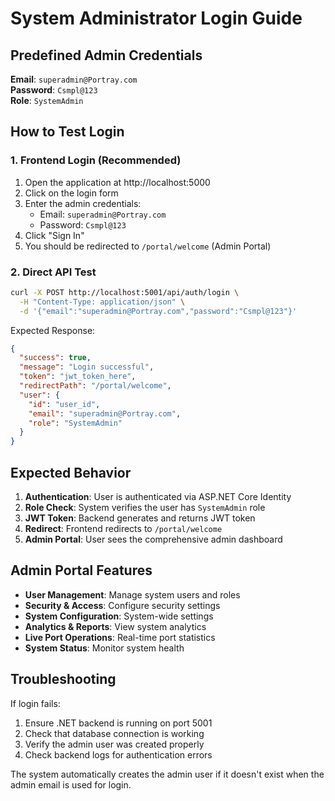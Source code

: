 # System Administrator Login Guide

## Predefined Admin Credentials

**Email**: `superadmin@Portray.com`  
**Password**: `Csmpl@123`  
**Role**: `SystemAdmin`

## How to Test Login

### 1. Frontend Login (Recommended)
1. Open the application at http://localhost:5000
2. Click on the login form
3. Enter the admin credentials:
   - Email: `superadmin@Portray.com`
   - Password: `Csmpl@123`
4. Click "Sign In"
5. You should be redirected to `/portal/welcome` (Admin Portal)

### 2. Direct API Test
```bash
curl -X POST http://localhost:5001/api/auth/login \
  -H "Content-Type: application/json" \
  -d '{"email":"superadmin@Portray.com","password":"Csmpl@123"}'
```

Expected Response:
```json
{
  "success": true,
  "message": "Login successful",
  "token": "jwt_token_here",
  "redirectPath": "/portal/welcome",
  "user": {
    "id": "user_id",
    "email": "superadmin@Portray.com",
    "role": "SystemAdmin"
  }
}
```

## Expected Behavior

1. **Authentication**: User is authenticated via ASP.NET Core Identity
2. **Role Check**: System verifies the user has `SystemAdmin` role  
3. **JWT Token**: Backend generates and returns JWT token
4. **Redirect**: Frontend redirects to `/portal/welcome`
5. **Admin Portal**: User sees the comprehensive admin dashboard

## Admin Portal Features

- **User Management**: Manage system users and roles
- **Security & Access**: Configure security settings
- **System Configuration**: System-wide settings
- **Analytics & Reports**: View system analytics
- **Live Port Operations**: Real-time port statistics
- **System Status**: Monitor system health

## Troubleshooting

If login fails:
1. Ensure .NET backend is running on port 5001
2. Check that database connection is working
3. Verify the admin user was created properly
4. Check backend logs for authentication errors

The system automatically creates the admin user if it doesn't exist when the admin email is used for login.